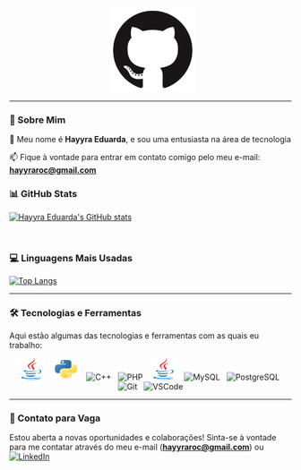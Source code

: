 <div align="center">
  <img src="https://raw.githubusercontent.com/devicons/devicon/master/icons/github/github-original.svg" alt="GitHub Logo" width="150" height="150"/>
</div>

-----------------------------------------------------------------------------------------------------------------------------------------------------------------------------------------------------------------------------------------------------------

### 🚀 Sobre Mim

👀 Meu nome é **Hayyra Eduarda**, e sou uma entusiasta na área de tecnologia 

📫 Fique à vontade para entrar em contato comigo pelo meu e-mail: **hayyraroc@gmail.com** 

### 📊 GitHub Stats

[![Hayyra Eduarda's GitHub stats](https://github-readme-stats.vercel.app/api?username=Hrdudx&show_icons=true&theme=dark&include_all_commits=true&count_private=true)](https://github.com/Hrdudx)

<br>

### 💻 Linguagens Mais Usadas

[![Top Langs](https://github-readme-stats.vercel.app/api/top-langs/?username=Hrdudx&layout=compact&theme=dark)](https://github.com/Hrdudx)

--------------------------------------------------------------------------------------------------------------------------------------------------------------------------------------------------------------------------------------------------------------

### 🛠️ Tecnologias e Ferramentas

Aqui estão algumas das tecnologias e ferramentas com as quais eu trabalho:
<p align="center">
  <img alt="Java" height="40" width="50" src="https://raw.githubusercontent.com/devicons/devicon/master/icons/java/java-original.svg"> &nbsp;
  <img alt="Python" height="40" width="50" src="https://raw.githubusercontent.com/devicons/devicon/master/icons/python/python-original.svg"> &nbsp;
  <img alt="C++" height="40" width="50" src="https://cdn.jsdelivr.net/gh/devicons/devicon/icons/cplusplus/cplusplus-original.svg"> &nbsp;
  <img alt="PHP" height="40" width="50" src="https://cdn.jsdelivr.net/gh/devicons/devicon/icons/php/php-original.svg"> &nbsp;
  <img alt="Swing" height="40" width="50" src="https://raw.githubusercontent.com/devicons/devicon/master/icons/java/java-original.svg"> &nbsp;
  <img alt="MySQL" height="40" width="50" src="https://cdn.jsdelivr.net/gh/devicons/devicon/icons/mysql/mysql-original.svg"> &nbsp;
  <img alt="PostgreSQL" height="40" width="50" src="https://cdn.jsdelivr.net/gh/devicons/devicon/icons/postgresql/postgresql-original.svg"> &nbsp;
  <img alt="Git" height="40" width="50" src="https://cdn.jsdelivr.net/gh/devicons/devicon/icons/git/git-original.svg"> &nbsp;
  <img alt="VSCode" height="40" width="50" src="https://cdn.jsdelivr.net/gh/devicons/devicon/icons/vscode/vscode-original.svg">
</p>


-------------------------------------------------------------------------------------------------------------------------------------------------------------------------------------------------------------------------------------------------------------------------

### 💼 Contato para Vaga

Estou aberta a novas oportunidades e colaborações! Sinta-se à vontade para me contatar através do meu e-mail (**hayyraroc@gmail.com**) ou [![LinkedIn](https://img.shields.io/badge/LinkedIn-0077B5?style=for-the-badge&logo=linkedin&logoColor=white)](https://www.linkedin.com/in/hayyraeduarda/) 

